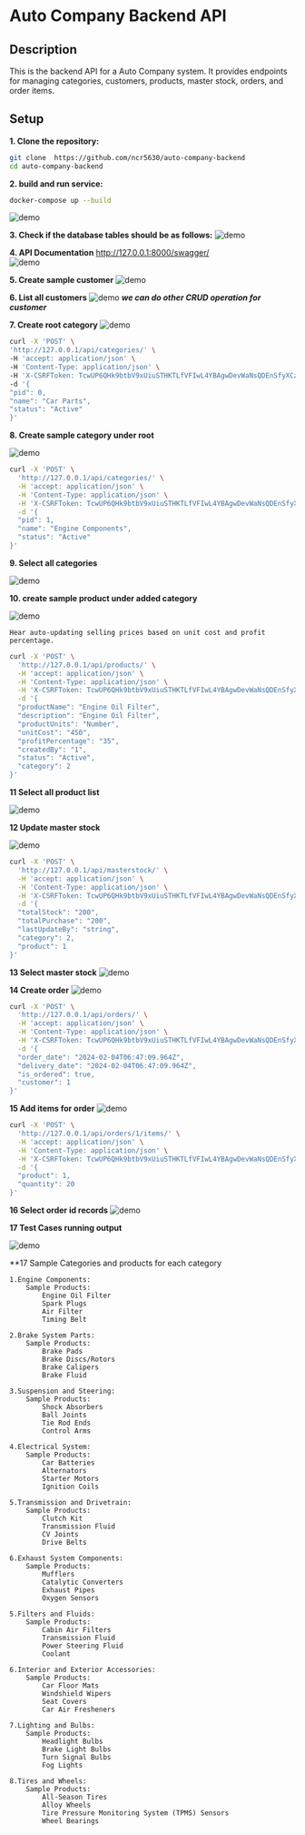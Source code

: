 # Auto Company Backend API

## Description

This is the backend API for a Auto Company system. It provides endpoints for managing categories, customers, products, master stock, orders, and order items.

## Setup

**1. Clone the repository:**

   ```bash
   git clone  https://github.com/ncr5630/auto-company-backend
   cd auto-company-backend
   ```
**2. build and run service:**
   ```bash
   docker-compose up --build
   ```
![demo](demo_screen_captures/docker-composer_output.png)

**3. Check if the database tables should be as follows:**
![demo](demo_screen_captures/car_spare_parts.png)

**4. API Documentation**
http://127.0.0.1:8000/swagger/  
![demo](demo_screen_captures/all_endpoints.png)

**5. Create sample customer**
![demo](demo_screen_captures/create_sample_customer.png)

**6. List all customers**
   ![demo](demo_screen_captures/get_customer_details.png)
   ***we can do other CRUD operation for customer***


**7. Create root category**
![demo](demo_screen_captures/create_root_category.png)
   ```bash
   curl -X 'POST' \
  'http://127.0.0.1/api/categories/' \
  -H 'accept: application/json' \
  -H 'Content-Type: application/json' \
  -H 'X-CSRFToken: TcwUP6QHk9btbV9xUiuSTHKTLfVFIwL4YBAgwDevWaNsQDEnSfyXCzfrCkzjTDTE' \
  -d '{
  "pid": 0,
  "name": "Car Parts",
  "status": "Active"
}'
   ```

**8. Create sample category under root**

![demo](demo_screen_captures/sample_catgeory_under_root.png)

   ```bash
   curl -X 'POST' \
     'http://127.0.0.1/api/categories/' \
     -H 'accept: application/json' \
     -H 'Content-Type: application/json' \
     -H 'X-CSRFToken: TcwUP6QHk9btbV9xUiuSTHKTLfVFIwL4YBAgwDevWaNsQDEnSfyXCzfrCkzjTDTE' \
     -d '{
     "pid": 1,
     "name": "Engine Components",
     "status": "Active"
   }'   
   ```
**9. Select all categories**

![demo](demo_screen_captures/category_list.png)

**10. create sample product under added category**

![demo](demo_screen_captures/create_sample_product.png)
```text
Hear auto-updating selling prices based on unit cost and profit percentage.

```
```bash
curl -X 'POST' \
  'http://127.0.0.1/api/products/' \
  -H 'accept: application/json' \
  -H 'Content-Type: application/json' \
  -H 'X-CSRFToken: TcwUP6QHk9btbV9xUiuSTHKTLfVFIwL4YBAgwDevWaNsQDEnSfyXCzfrCkzjTDTE' \
  -d '{
  "productName": "Engine Oil Filter",
  "description": "Engine Oil Filter",
  "productUnits": "Number",
  "unitCost": "450",
  "profitPercentage": "35",
  "createdBy": "1",
  "status": "Active",
  "category": 2
}'
```
**11 Select all product list**

![demo](demo_screen_captures/select_all_products.png)

**12 Update master stock**

![demo](demo_screen_captures/create_master_stock.png)

```bash
curl -X 'POST' \
  'http://127.0.0.1/api/masterstock/' \
  -H 'accept: application/json' \
  -H 'Content-Type: application/json' \
  -H 'X-CSRFToken: TcwUP6QHk9btbV9xUiuSTHKTLfVFIwL4YBAgwDevWaNsQDEnSfyXCzfrCkzjTDTE' \
  -d '{
  "totalStock": "200",
  "totalPurchase": "200",
  "lastUpdateBy": "string",
  "category": 2,
  "product": 1
}'
```
**13 Select master stock**
![demo](demo_screen_captures/select_master_stock.png)

**14 Create order**
![demo](demo_screen_captures/create_order.png)

```bash
curl -X 'POST' \
  'http://127.0.0.1/api/orders/' \
  -H 'accept: application/json' \
  -H 'Content-Type: application/json' \
  -H 'X-CSRFToken: TcwUP6QHk9btbV9xUiuSTHKTLfVFIwL4YBAgwDevWaNsQDEnSfyXCzfrCkzjTDTE' \
  -d '{
  "order_date": "2024-02-04T06:47:09.964Z",
  "delivery_date": "2024-02-04T06:47:09.964Z",
  "is_ordered": true,
  "customer": 1
}'
```

**15 Add items for order**
![demo](demo_screen_captures/add_items.png)
```bash
curl -X 'POST' \
  'http://127.0.0.1/api/orders/1/items/' \
  -H 'accept: application/json' \
  -H 'Content-Type: application/json' \
  -H 'X-CSRFToken: TcwUP6QHk9btbV9xUiuSTHKTLfVFIwL4YBAgwDevWaNsQDEnSfyXCzfrCkzjTDTE' \
  -d '{
  "product": 1,
  "quantity": 20
}'
```
**16 Select order id records**
![demo](demo_screen_captures/select_order.png)

**17 Test Cases running output**

![demo](demo_screen_captures/test_cases_running.png)

**17 Sample Categories and products for each category
```text
1.Engine Components:
    Sample Products:
        Engine Oil Filter
        Spark Plugs
        Air Filter
        Timing Belt
        
2.Brake System Parts:
    Sample Products:
        Brake Pads
        Brake Discs/Rotors
        Brake Calipers
        Brake Fluid
        
3.Suspension and Steering:
    Sample Products:
        Shock Absorbers
        Ball Joints
        Tie Rod Ends
        Control Arms
        
4.Electrical System:
    Sample Products:
        Car Batteries
        Alternators
        Starter Motors
        Ignition Coils
        
5.Transmission and Drivetrain:
    Sample Products:
        Clutch Kit
        Transmission Fluid
        CV Joints
        Drive Belts

6.Exhaust System Components:
    Sample Products:
        Mufflers
        Catalytic Converters
        Exhaust Pipes
        Oxygen Sensors
        
5.Filters and Fluids:
    Sample Products:
        Cabin Air Filters
        Transmission Fluid
        Power Steering Fluid
        Coolant
        
6.Interior and Exterior Accessories:
    Sample Products:
        Car Floor Mats
        Windshield Wipers
        Seat Covers
        Car Air Fresheners
        
7.Lighting and Bulbs:
    Sample Products:
        Headlight Bulbs
        Brake Light Bulbs
        Turn Signal Bulbs
        Fog Lights

8.Tires and Wheels:
    Sample Products:
        All-Season Tires
        Alloy Wheels
        Tire Pressure Monitoring System (TPMS) Sensors
        Wheel Bearings
```
